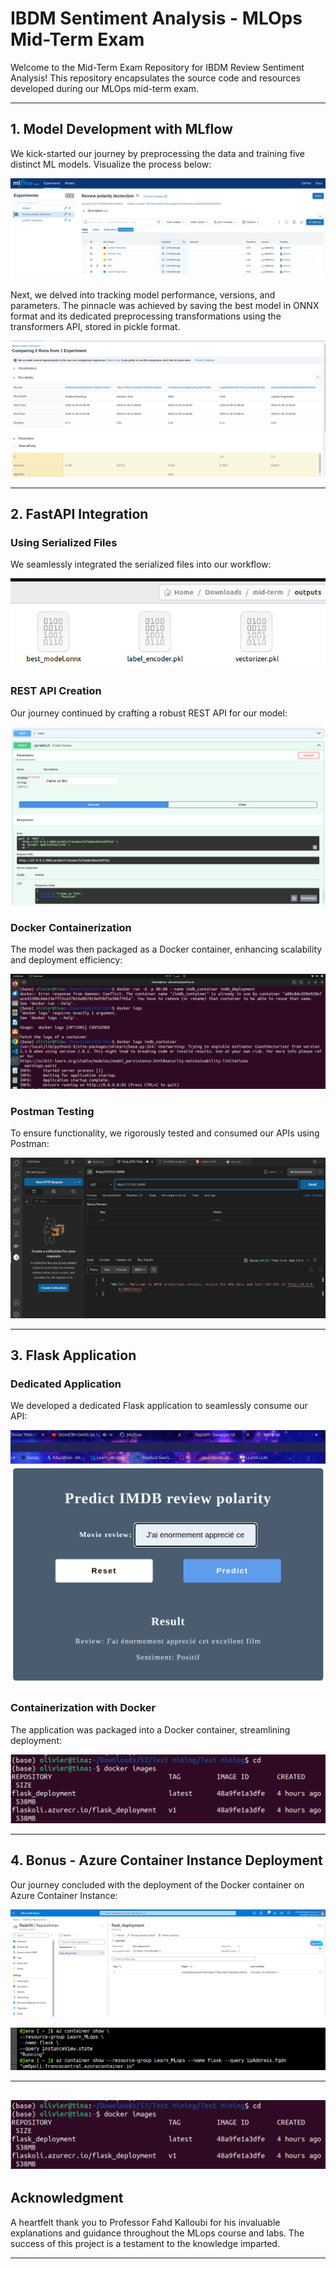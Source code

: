 # IBDM Sentiment Analysis - MLOps Mid-Term Exam

Welcome to the Mid-Term Exam Repository for IBDM Review Sentiment Analysis! This repository encapsulates the source code and resources developed during our MLOps mid-term exam.

---

## 1. Model Development with MLflow

We kick-started our journey by preprocessing the data and training five distinct ML models. Visualize the process below:

![MLflow Model Training](images/tp_mlf_1.png)

Next, we delved into tracking model performance, versions, and parameters. The pinnacle was achieved by saving the best model in ONNX format and its dedicated preprocessing transformations using the transformers API, stored in pickle format.

![MLflow Model Tracking](images/tp_mlf_2.png)

---

## 2. FastAPI Integration

### Using Serialized Files
We seamlessly integrated the serialized files into our workflow:

![ONNX Serialized Files](images/tp_onnx.png)

### REST API Creation
Our journey continued by crafting a robust REST API for our model:

![FastAPI](images/tp_api.png)

### Docker Containerization
The model was then packaged as a Docker container, enhancing scalability and deployment efficiency:

![Docker Container](images/tp_api_conteneur.png)

### Postman Testing
To ensure functionality, we rigorously tested and consumed our APIs using Postman:

![Postman Testing](images/tp_postman.png)

---

## 3. Flask Application

### Dedicated Application
We developed a dedicated Flask application to seamlessly consume our API:

![Flask Application](images/tp_app.png)

### Containerization with Docker
The application was packaged into a Docker container, streamlining deployment:

![Flask Docker Container](images/tp_fldoc.png)

---

## 4. Bonus - Azure Container Instance Deployment

Our journey concluded with the deployment of the Docker container on Azure Container Instance:

![Azure Container Registry](images/tp_acr.png)

![Azure Container Instance](images/tp_aci.png)

---
![Azure Container Instance](images/tp_fldoc.png)
---

## Acknowledgment

A heartfelt thank you to Professor Fahd Kalloubi for his invaluable explanations and guidance throughout the MLops course and labs. The success of this project is a testament to the knowledge imparted.

---
